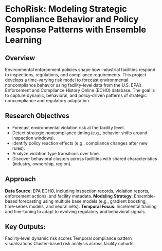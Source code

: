 # EchoRisk: Modeling Strategic Compliance Behavior and Policy Response Patterns with Ensemble Learning

## Overview
Environmental enforcement policies shape how industrial facilities respond to inspections, regulations, and compliance requirements. This project develops a time-varying risk model to forecast environmental noncompliance behavior using facility-level data from the U.S. EPA’s Enforcement and Compliance History Online (ECHO) database. The goal is to capture dynamic, behavioral, and policy-driven patterns of strategic noncompliance and regulatory adaptation.

## Research Objectives
- Forecast environmental violation risk at the facility level.
- Detect strategic noncompliance timing (e.g., behavior shifts around inspection windows).
- Identify policy reaction effects (e.g., compliance changes after new rules).
- Analyze violation type transitions over time.
- Discover behavioral clusters across facilities with shared characteristics (industry, ownership, region).

## Approach
**Data Source**: EPA ECHO, including inspection records, violation reports, enforcement actions, and facility metadata.
**Modeling Strategy**: Ensemble-based forecasting using multiple base models (e.g., gradient boosting, time-series models, and neural nets).
**Temporal Focus**: Incremental training and fine-tuning to adapt to evolving regulatory and behavioral signals.

## Key Outputs:
Facility-level dynamic risk scores
Temporal compliance pattern visualizations
Cluster-based risk analysis across facility cohorts




